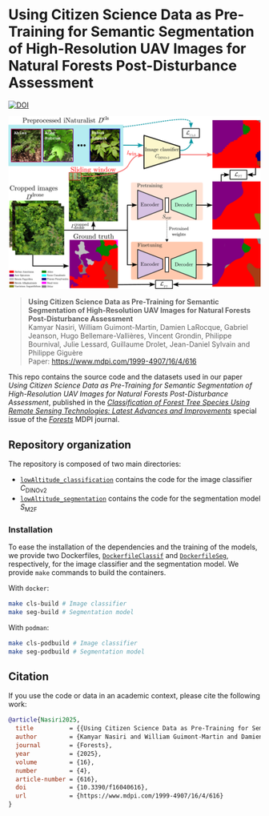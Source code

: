 # Using Citizen Science Data as Pre-Training for Semantic Segmentation of High-Resolution UAV Images for Natural Forests Post-Disturbance Assessment

[![DOI](https://zenodo.org/badge/DOI/10.3390/f16040616.svg)](https://doi.org/10.3390/f16040616)

![Overview](assets/overview.png "Overview")

> **Using Citizen Science Data as Pre-Training for Semantic Segmentation of High-Resolution UAV Images for Natural Forests Post-Disturbance Assessment**\
> Kamyar Nasiri, William Guimont-Martin, Damien LaRocque, Gabriel Jeanson, Hugo Bellemare-Vallières, Vincent Grondin, Philippe Bournival, Julie Lessard, Guillaume Drolet, Jean-Daniel Sylvain and Philippe Giguère
\
> Paper: https://www.mdpi.com/1999-4907/16/4/616

This repo contains the source code and the datasets used in our paper _Using Citizen Science Data as Pre-Training for Semantic Segmentation of High-Resolution UAV Images for Natural Forests Post-Disturbance Assessment_, published in the [_Classification of Forest Tree Species Using Remote Sensing Technologies: Latest Advances and Improvements_](https://www.mdpi.com/journal/forests/special_issues/S1W916IYIU) special issue of the [_Forests_](https://www.mdpi.com/journal/forests) MDPI journal.

## Repository organization

The repository is composed of two main directories:

<!-- TODO: Complete, following the cleaned version of the repo -->

* [`lowAltitude_classification`](lowAltitude_classification) contains the code for the image classifier $C_{\text{DINOv2}}$
* [`lowAltitude_segmentation`](lowAltitude_segmentation) contains the code for the segmentation model $S_{\text{M2F}}$

### Installation

To ease the installation of the dependencies and the training of the models, we provide two Dockerfiles, [`DockerfileClassif`](DockerfileClassif) and [`DockerfileSeg`](DockerfileSeg), respectively, for the image classifier and the segmentation model. We provide `make` commands to build the containers.

With `docker`:
```sh
make cls-build # Image classifier
make seg-build # Segmentation model
```

With `podman`:
```sh
make cls-podbuild # Image classifier
make seg-podbuild # Segmentation model
```

<!-- TODO: Continue text -->

<!-- We also provide a `Dockerfile` and a `DockerfileGPU` to build a Docker image with all the dependencies.

```sh
# Build the Docker image
docker build -t borealtc-gpu -f DockerfileGPU .

# Run the Docker image
docker run --gpus all -e CUDA_VISIBLE_DEVICES=$CUDA_VISIBLE_DEVICES --rm --ipc host \
	  --mount type=bind,source=.,target=/code/ \
	  --mount type=bind,source=/dev/shm,target=/dev/shm \
	  borealtc-gpu python3 main.py
``` -->

## Citation

If you use the code or data in an academic context, please cite the following work:

```bibtex
@article{Nasiri2025,
  title          = {{Using Citizen Science Data as Pre-Training for Semantic Segmentation of High-Resolution UAV Images for Natural Forests Post-Disturbance Assessment}},
  author         = {Kamyar Nasiri and William Guimont-Martin and Damien LaRocque and Gabriel Jeanson and Hugo Bellemare-Vallières and Vincent Grondin and Philippe Bournival and Julie Lessard and Guillaume Drolet and Jean-Daniel Sylvain and Philippe Giguère},
  journal        = {Forests},
  year           = {2025},
  volume         = {16},
  number         = {4},
  article-number = {616},
  doi            = {10.3390/f16040616},
  url            = {https://www.mdpi.com/1999-4907/16/4/616}
}
```


<!--
```shell
# Classif
buildah build -t droneseg_cls --layers -f DockerfileClassif .

export CUDA_VISIBLE_DEVICES=3
podman run --gpus all --rm --ipc host -it \
  -e CUDA_VISIBLE_DEVICES=$CUDA_VISIBLE_DEVICES \
  -v .:/app \
  -v ./data \
  -v ./data/iNaturalist_split:/home/kamyar/Documents/filtered_inat_split/ \
  -v output:/home/kamyar/PycharmProjects/droneSegmentation/lowAltitude_classification \
  -v /dev/shm/:/dev/shm/ \
  droneseg_cls bash

docker build -t droneseg_cls -f DockerfileClassif .
export CUDA_VISIBLE_DEVICES=3
docker run --gpus all --rm --ipc host -it \
  -e CUDA_VISIBLE_DEVICES=$CUDA_VISIBLE_DEVICES \
  -v .:/app \
  -v ./data \
  -v /data/droneseg/iNat_Classifier_filtered:/app/data/iNat_Classifier_filtered \
  -v output_cls_aug4:/home/kamyar/PycharmProjects/droneSegmentation/lowAltitude_classification \
  -v /dev/shm/:/dev/shm/ \
  droneseg_cls bash
PYTHONPATH=. python3 lowAltitude_classification/Augmentation_iNat_classifier/iNat_Classifier_Augment4.py
PYTHONPATH=. python3 lowAltitude_classification/Augmentation_iNat_classifier/iNat_Classifier_Augment3.py
PYTHONPATH=. python3 lowAltitude_classification/Augmentation_iNat_classifier/iNat_Classifier_Augment2.py
PYTHONPATH=. python3 lowAltitude_classification/Augmentation_iNat_classifier/iNat_Classifier_Augment1.py

podman run --device nvidia.com/gpu=all --rm --ipc host -it \
  -v .:/app \
  -v ~/Datasets/Drone_Unlabeled_Dataset_Patch_split:/data/Unlabeled_Drone_Dataset/Drone_Unlabeled_Dataset_Patch_split \
  -v ~/Datasets/Best_classifier_Weight:/data/Best_classifier_Weight \
  -v ~/Datasets/droneOut:/data/droneSegResults/ \
  -v output:/home/kamyar/PycharmProjects/droneSegmentation/lowAltitude_classification \
  -v /dev/shm/:/dev/shm/ \
  droneseg_cls bash

docker run --gpus=all --rm --ipc host -it \
  -v .:/app \
  -v ~/Datasets/Drone_Unlabeled_Dataset_Patch_split:/data/Unlabeled_Drone_Dataset/Drone_Unlabeled_Dataset_Patch_split \
  -v ~/Datasets/Best_classifier_Weight:/data/Best_classifier_Weight \
  -v ~/Datasets/droneOut:/data/droneSegResults/ \
  -v output:/home/kamyar/PycharmProjects/droneSegmentation/lowAltitude_classification \
  -v /dev/shm/:/dev/shm/ \
  droneseg_cls bash

SPLIT="Fifth batch" python lowAltitude_classification/Pseudo_dataset_LA_Classification_Fast.py
SPLIT="Third batch" python lowAltitude_classification/Pseudo_dataset_LA_Classification_Fast.py

# Seg
buildah build -t droneseg_seg --layers -f DockerfileSeg .

export CUDA_VISIBLE_DEVICES=3
podman run --gpus all --devices nvidia.com/gpu=all --rm --ipc host -it \
  -e CUDA_VISIBLE_DEVICES=$CUDA_VISIBLE_DEVICES \
  -v .:/app \
  -v ./data \
  -v ./data/iNaturalist_split:/home/kamyar/Documents/filtered_inat_split/ \
  -v output:/home/kamyar/PycharmProjects/droneSegmentation/lowAltitude_classification \
  -v /dev/shm/:/dev/shm/ \
  droneseg_seg bash

sftp mamba-server
pwd , lpwd
put -r 'iNaturalist_split/'

cd ~/droneSegmentation
ln -s ~/Datasets/iNaturalist_split/ data/iNaturalist_split

# iNat
python lowAltitude_classification/Dinov2_iNaturalist_classification_fine-tuning.py

# Mask2Former
# Need to compile pixel_decoder in the container
cd lowAltitude_segmentation/Mask2Former/mask2former/modeling/pixel_decoder/ops/ && sh make.sh && cd -

python lowAltitude_segmentation/Mask2Former/train_net.py --config-file configs/Drone_regrowth/semantic-segmentation/swin/maskformer2_swin_large_IN21k_384_bs16_160k_res640.yaml --eval-only MODEL.WEIGHTS data/weights/model_0104999.pth
python lowAltitude_segmentation/Mask2Former/train_net.py   --config-file configs/Drone_regrowth/semantic-segmentation/swin/maskformer2_swin_large_IN21k_384_bs16_160k_res640.yaml   --eval-only MODEL.WEIGHTS /home/kamyar/PycharmProjects/droneSegmentation/lowAltitude_segmentation/Mask2Former/output/model_0104999.pth
```
-->
